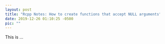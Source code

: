 ```yaml
---
layout: post
title: "Rcpp Notes: How to create functions that accept NULL arguments"
date: 2019-12-26 01:10:25 -0500
pic: ""
---
```


This is ...
